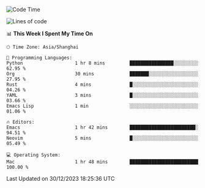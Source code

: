 <!--START_SECTION:waka-->
![Code Time](http://img.shields.io/badge/Code%20Time-1%2C767%20hrs%2051%20mins-blue)

![Lines of code](https://img.shields.io/badge/From%20Hello%20World%20I%27ve%20Written-286.8%20thousand%20lines%20of%20code-blue)

📊 **This Week I Spent My Time On** 

```text
🕑︎ Time Zone: Asia/Shanghai

💬 Programming Languages: 
Python                   1 hr 8 mins         ████████████████░░░░░░░░░   62.95 % 
Org                      30 mins             ███████░░░░░░░░░░░░░░░░░░   27.95 % 
Rust                     4 mins              █░░░░░░░░░░░░░░░░░░░░░░░░   04.26 % 
YAML                     3 mins              █░░░░░░░░░░░░░░░░░░░░░░░░   03.66 % 
Emacs Lisp               1 min               ░░░░░░░░░░░░░░░░░░░░░░░░░   01.06 % 

🔥 Editors: 
Emacs                    1 hr 42 mins        ████████████████████████░   94.51 % 
Neovim                   5 mins              █░░░░░░░░░░░░░░░░░░░░░░░░   05.49 % 

💻 Operating System: 
Mac                      1 hr 48 mins        █████████████████████████   100.00 % 
```


 Last Updated on 30/12/2023 18:25:36 UTC
<!--END_SECTION:waka-->
